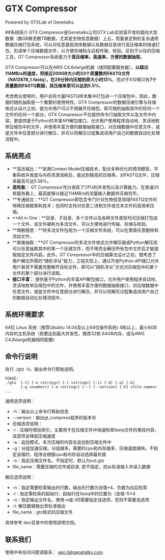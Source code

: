 # GTX Compressor

Powered by GTXLab of Genetalks.

##系统简介
GTX Compressor是Genetalks公司GTX Lab实验室开发的面向大型数据（数GB甚至数TB数据，尤其是生物信息数据）上云，而量身定制的复杂通用数据压缩打包系统，可以对任意基因测序数据以及数据目录进行高压缩率的快速打包，形成单个压缩数据文件，以方便存储档与远程传输、校验。区别于以往的压缩工具，GT Compressor系统着力于**高压缩率，高速率，方便的数据抽取**。

GTX Compressor可以在AWS C4.8xlarge机器（或同配置服务器），**以超过114MB/s的速度，将接近200GB大小的33个质量数的FASTQ文件（NA12878_1.fastq），在29分钟内压缩到原大小的13%**，而对于X10等只有**7个质量数的FASTQ数据，其压缩率更可以达到5.5%**。

考虑商业使用时，用户会将大量FASTQ样本集中打包进一个压缩包中，因此，数据的随机抽取是一个重要的使用特性。GTX Compressor的数据压缩引擎与存储格式从设计之初，就允许用户可以不用展开压缩包，即可随机抽取其中的任何一个文件的任何一个部分。GTX Compressor不仅提供命令行抽取文件以及文件中内容，更提供基于Python的丰富API解包接口，允许用户使用程序自动地、灵活地枚举压缩包中的文件，并使用丰富方便的数据抽取接口，对压缩数据中任意文件，或是文件中任意部分进行解压，并可以将解压过程集成进用户自己的数据自动化处理流程中。

## 系统亮点
- **高压缩比：**采用Context Model压缩技术，配合多种优化的预测模型，平衡系统并发度与内存资源消耗后，能达到极高的压缩率。对FASTQ文件，压缩率最高可达5.58%。
- **高性能：** GT Compressor充分发挥了CPU的并发性以及计算能力。在普通20核服务器上，最高能够以接近114MB/s的流量输入数据并压缩完毕。 
- **专通结合：**GT Compressor即包含专门针对生物信息领域FASTQ文件的特殊压缩框架和技术；也同时支持对任意二进制文件或文本文件的高倍率压缩。
- **All in One：**目录、子目录、多个文件以及各种文件类型均可压缩打包成一个文件，该文件被称为多流文件，可以方便地进行传输、存储与校验。
- **增删随意：**将多流文件包视为一个压缩文件系统，可以在里面任意删除和添加文件。
- **直接抽取：**GT Compressor的多流文件格式允许解压器或Python解压库可以任意抽取其中的某一个压缩文件，而不用完全解压所有包中文件后才能提取指定文件内容。此外，GT Compressor中的压缩算法设计之初，既考虑了用户解压所需的“随机寻址”能力，工程实现上，通过开放Python API接口允许用户甚至不需要完整解开目标文件，即可以”随机寻址”方式对压缩包中的某个文件的某个部分进行读取。
- **接口丰富：** 提供基于Python的丰富API解包接口，允许用户使用程序自动地、灵活地枚举压缩包中的文件，并使用丰富方便的数据抽取接口，对压缩数据中任意文件，或是文件中任意部分进行解压，并可以将解压过程集成进用户自己的数据自动化处理流程中。


## 系统环境要求
64位 Linux 系统（推荐Ububtu 14.04及以上64位操作系统)
4核以上，最小8GB内存的主机系统（若要达到最大并发性，推荐32核 64GB内存，或与AWS C4.8xlarge机器相同配置）


## 命令行说明

执行 ./gtz -h，输出命令行帮助说明。


```
USAGE: 
./gtz  [-t] [-n <string>] [-l <string>] [-i] [-d] [-a] [-b] 
       [-g <number>] [-o <string>] [--] [--version] [-h] <file names> ... 

```

通用选项说明：
- -h：输出以上命令行帮助信息
- --version：输出gt_compress程序的版本号
- 压缩选项说明：
- -i：压缩时增加索引，主要用于在压缩文件中快速检索fastq文件的某段内容，该选项会降低压缩速度
- -a：追加模式，本次压缩的内容会追加到压缩文件中
- -g：分组加速压缩，分组越多，需要的cpu和内存越多，压缩速度越快。不指定该值时，程序会根据cpu和内存自动选择最优值
- -o：指定压缩文件名，不指定时，默认为out.gtz
- file_name：需要压缩的文件或目录, 若不指定，则从标准输入中读入数据

解压选项说明：
- -n：指定需要检索输出的行数，输出的行数为该值*4，负数为向后检索
- -l：指定需检索的起始行，起始行在fastq中的位置为（该值-1)*4
- -o：指定输出文件名，使用-n或-l时需要指定该选项，否则不需要该选项
- -t: 解压数据输出至标准输出
- file_name：gtz格式的压缩文件


具体参考 doc目录中的使用说明文档。

## 联系我们

使用中有任何问题请联系： gen.li@genetalks.com
